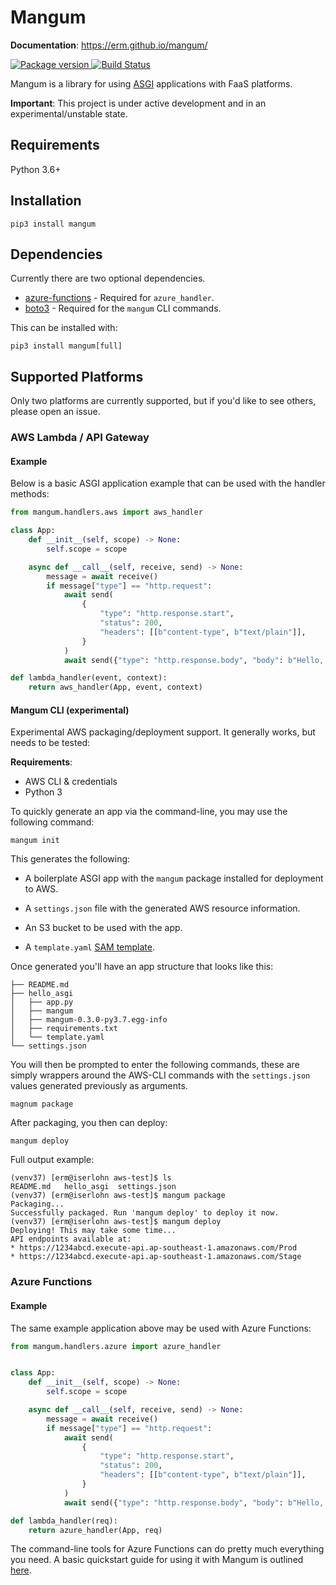 # Mangum

**Documentation**: https://erm.github.io/mangum/

<a href="https://pypi.org/project/mangum/">
    <img src="https://badge.fury.io/py/mangum.svg" alt="Package version">
</a>
<a href="https://travis-ci.org/erm/mangum">
    <img src="https://travis-ci.org/erm/mangum.svg?branch=master" alt="Build Status">
</a>

Mangum is a library for using [ASGI](https://asgi.readthedocs.io/en/latest/) applications with FaaS platforms.

**Important**: This project is under active development and in an experimental/unstable state.

## Requirements

Python 3.6+

## Installation

```pip3 install mangum```

## Dependencies

Currently there are two optional dependencies.

- [azure-functions](https://github.com/Azure/azure-functions-python-library) - Required for `azure_handler`.
- [boto3](https://github.com/boto/boto3) - Required for the `mangum` CLI commands.

This can be installed with:

```pip3 install mangum[full]```

## Supported Platforms

Only two platforms are currently supported, but if you'd like to see others, please open an issue.

### AWS Lambda / API Gateway

#### Example

Below is a basic ASGI application example that can be used with the handler methods:

```python
from mangum.handlers.aws import aws_handler

class App:
    def __init__(self, scope) -> None:
        self.scope = scope

    async def __call__(self, receive, send) -> None:
        message = await receive()
        if message["type"] == "http.request":
            await send(
                {
                    "type": "http.response.start",
                    "status": 200,
                    "headers": [[b"content-type", b"text/plain"]],
                }
            )
            await send({"type": "http.response.body", "body": b"Hello, world!"})

def lambda_handler(event, context):
    return aws_handler(App, event, context)
```

#### Mangum CLI (experimental)

Experimental AWS packaging/deployment support. It generally works, but needs to be tested:

**Requirements**:

- AWS CLI & credentials
- Python 3

To quickly generate an app via the command-line, you may use the following command:

```shell
mangum init
```

This generates the following:

* A boilerplate ASGI app with the `mangum` package installed for deployment to AWS.
    
* A `settings.json` file with the generated AWS resource information.

* An S3 bucket to be used with the app.

* A `template.yaml` [SAM template](https://docs.aws.amazon.com/serverless-application-model/latest/developerguide/serverless-sam-template-basics.html).

Once generated you'll have an app structure that looks like this:

```shell
├── README.md
├── hello_asgi
│   ├── app.py
│   ├── mangum
│   ├── mangum-0.3.0-py3.7.egg-info
│   ├── requirements.txt
│   └── template.yaml
└── settings.json
```

You will then be prompted to enter the following commands, these are simply wrappers around the AWS-CLI commands with the `settings.json` values generated previously as arguments.

```shell
magnum package
```

After packaging, you then can deploy:

```shell
mangum deploy
```

Full output example:

```
(venv37) [erm@iserlohn aws-test]$ ls
README.md   hello_asgi  settings.json
(venv37) [erm@iserlohn aws-test]$ mangum package
Packaging...
Successfully packaged. Run 'mangum deploy' to deploy it now.
(venv37) [erm@iserlohn aws-test]$ mangum deploy
Deploying! This may take some time...
API endpoints available at:
* https://1234abcd.execute-api.ap-southeast-1.amazonaws.com/Prod
* https://1234abcd.execute-api.ap-southeast-1.amazonaws.com/Stage
```

### Azure Functions

#### Example
The same example application above may be used with Azure Functions:

```python
from mangum.handlers.azure import azure_handler


class App:
    def __init__(self, scope) -> None:
        self.scope = scope

    async def __call__(self, receive, send) -> None:
        message = await receive()
        if message["type"] == "http.request":
            await send(
                {
                    "type": "http.response.start",
                    "status": 200,
                    "headers": [[b"content-type", b"text/plain"]],
                }
            )
            await send({"type": "http.response.body", "body": b"Hello, world!"})

def lambda_handler(req):
    return azure_handler(App, req)
```

The command-line tools for Azure Functions can do pretty much everything you need. A basic quickstart guide for using it with Mangum is outlined [here](https://erm.github.io/mangum/azure-how-to/).
